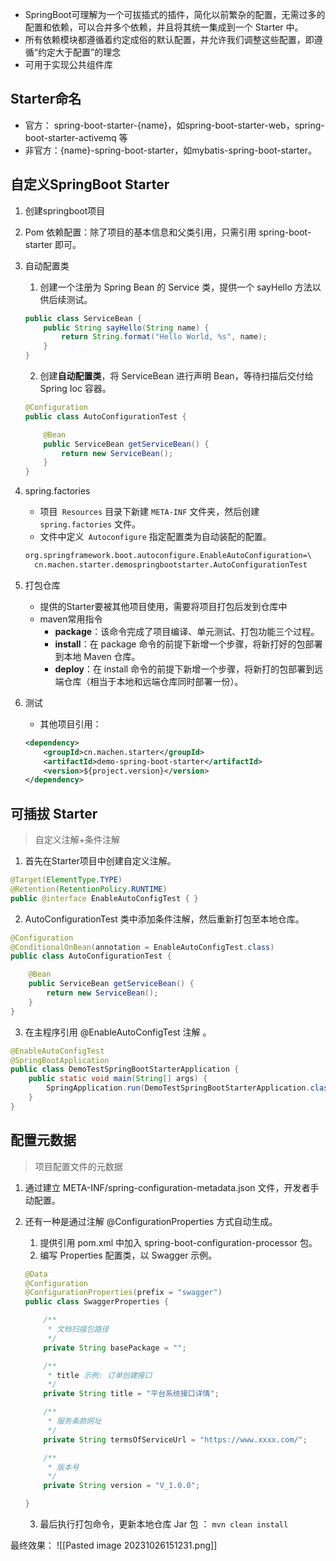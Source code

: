 - SpringBoot可理解为一个可拔插式的插件，简化以前繁杂的配置，无需过多的配置和依赖，可以合并多个依赖，并且将其统一集成到一个 Starter 中。
- 所有依赖模块都遵循着约定成俗的默认配置，并允许我们调整这些配置，即遵循“约定大于配置”的理念
- 可用于实现公共组件库

##  Starter命名

- 官方： spring-boot-starter-{name}，如spring-boot-starter-web，spring-boot-starter-activemq 等
- 非官方：{name}-spring-boot-starter，如mybatis-spring-boot-starter。

## 自定义SpringBoot Starter

1. 创建springboot项目

2. Pom 依赖配置：除了项目的基本信息和父类引用，只需引用 spring-boot-starter 即可。

3. 自动配置类 
	1. 创建一个注册为 Spring Bean 的 Service 类，提供一个 sayHello 方法以供后续测试。 

	```java
	public class ServiceBean {
	    public String sayHello(String name) {
	        return String.format("Hello World, %s", name);
	    }
	}
	```

	2. 创建**自动配置类**，将 ServiceBean 进行声明 Bean，等待扫描后交付给 Spring Ioc 容器。

	```java
	@Configuration
	public class AutoConfigurationTest {
	
	    @Bean
	    public ServiceBean getServiceBean() {
	        return new ServiceBean();
	    }
	}
	```

4.  spring.factories
	- 项目` Resources` 目录下新建 `META-INF` 文件夹，然后创建 `spring.factories` 文件。
	- 文件中定义` Autoconfigure` 指定配置类为自动装配的配置。 
	```xml
	org.springframework.boot.autoconfigure.EnableAutoConfiguration=\
	  cn.machen.starter.demospringbootstarter.AutoConfigurationTest
	```

5. 打包仓库
	- 提供的Starter要被其他项目使用，需要将项目打包后发到仓库中
	- maven常用指令
		- **package**：该命令完成了项目编译、单元测试、打包功能三个过程。
		- **install**：在 package 命令的前提下新增一个步骤，将新打好的包部署到本地 Maven 仓库。
		- **deploy**：在 install 命令的前提下新增一个步骤，将新打的包部署到远端仓库（相当于本地和远端仓库同时部署一份）。

6. 测试
	- 其他项目引用： 
	```xml
	<dependency>
		<groupId>cn.machen.starter</groupId>
		<artifactId>demo-spring-boot-starter</artifactId>
		<version>${project.version}</version>
	</dependency>
	```

## 可插拔 Starter

> 自定义注解+条件注解

1. 首先在Starter项目中创建自定义注解。 
```java
@Target(ElementType.TYPE)
@Retention(RetentionPolicy.RUNTIME)
public @interface EnableAutoConfigTest { }
```

2. AutoConfigurationTest 类中添加条件注解，然后重新打包至本地仓库。
```java
@Configuration
@ConditionalOnBean(annotation = EnableAutoConfigTest.class)
public class AutoConfigurationTest {

    @Bean
    public ServiceBean getServiceBean() {
        return new ServiceBean();
    }
}
```

3. 在主程序引用 @EnableAutoConfigTest 注解 。
```java
@EnableAutoConfigTest
@SpringBootApplication
public class DemoTestSpringBootStarterApplication {
    public static void main(String[] args) {
        SpringApplication.run(DemoTestSpringBootStarterApplication.class, args);
    }
}
```

## 配置元数据

> 项目配置文件的元数据

1. 通过建立 META-INF/spring-configuration-metadata.json 文件，开发者手动配置。

2. 还有一种是通过注解 @ConfigurationProperties 方式自动生成。
	1. 提供引用 pom.xml 中加入 spring-boot-configuration-processor 包。
	2. 编写 Properties 配置类，以 Swagger 示例。
	```java
	@Data
	@Configuration
	@ConfigurationProperties(prefix = "swagger")
	public class SwaggerProperties {
	
	    /**
	     * 文档扫描包路径
	     */
	    private String basePackage = "";
	
	    /**
	     * title 示例: 订单创建接口
	     */
	    private String title = "平台系统接口详情";
	
	    /**
	     * 服务条款网址
	     */
	    private String termsOfServiceUrl = "https://www.xxxx.com/";
	
	    /**
	     * 版本号
	     */
	    private String version = "V_1.0.0";
	
	}
	```
	
	3. 最后执行打包命令，更新本地仓库 Jar 包 ： `mvn clean install`

最终效果：
![[Pasted image 20231026151231.png]]
